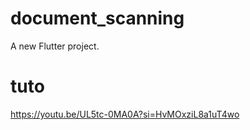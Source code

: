 # document_scanning

A new Flutter project.

# tuto

https://youtu.be/UL5tc-0MA0A?si=HvMOxziL8a1uT4wo
